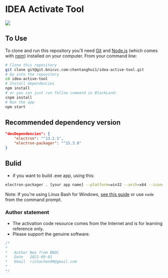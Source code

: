 # IDEA Activate Tool

<img src="https://github.com/ethwillupto10000/idea-active-tool/blob/master/preview.png?raw=true">

## To Use

To clone and run this repository you'll need [Git](https://git-scm.com) and [Node.js](https://nodejs.org/en/download/) (which comes with [npm](http://npmjs.com)) installed on your computer. From your command line:

```bash
# Clone this repository
git clone git@git.bnicvc.com:chentanghui1/idea-active-tool.git
# Go into the repository
cd idea-active-tool
# Install dependencies
npm install
# or you can just run follow command in BlockLand:
cnpm install
# Run the app
npm start
```


## Recommended dependency version
```json
"devDependencies": {
    "electron": "^13.2.1",
    "electron-packager": "^15.3.0"
}
```

## Bulid

- if you want to build .exe app, using this:
```bash
electron-packager . [your app name] --platform=win32 --arch=x64 --icon=icon.ico --out=./out --asar --app-version=0.0.1
```
Note: If you're using Linux Bash for Windows, [see this guide](https://www.howtogeek.com/261575/how-to-run-graphical-linux-desktop-applications-from-windows-10s-bash-shell/) or use `node` from the command prompt.

### Author statement
- The activation code resource comes from the Internet and is for learning reference only.
- Please support the genuine software.

```javascript
/*
*
*   Author Neo from BNQC
*   Date   2021-09-01
*   Email  richachen00@gmail.com
*
*/
```
